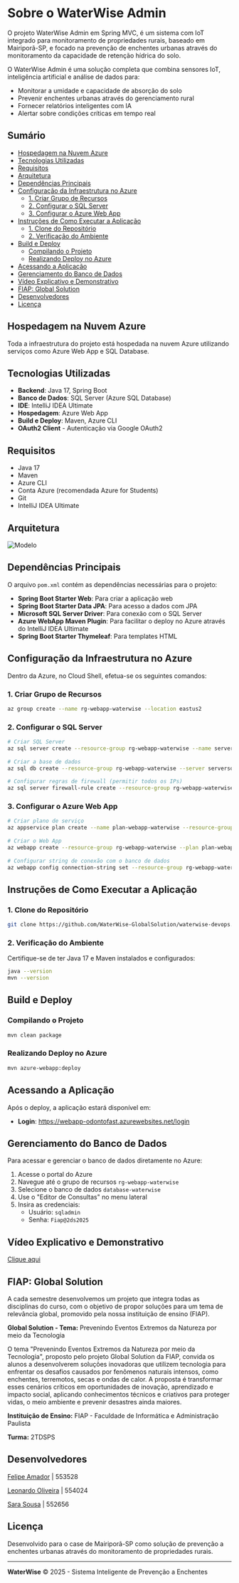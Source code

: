 # Sobre o WaterWise Admin
 
O projeto WaterWise Admin em Spring MVC, é um sistema com IoT integrado para monitoramento de propriedades rurais, baseado em Mairiporã-SP, e focado na prevenção de enchentes urbanas através do monitoramento da capacidade de retenção hídrica do solo.

O WaterWise Admin é uma solução completa que combina sensores IoT, inteligência artificial e análise de dados para:
- Monitorar a umidade e capacidade de absorção do solo
- Prevenir enchentes urbanas através do gerenciamento rural
- Fornecer relatórios inteligentes com IA
- Alertar sobre condições críticas em tempo real

## Sumário
- [Hospedagem na Nuvem Azure](#️hospedagem-na-nuvem-azure)
- [Tecnologias Utilizadas](#tecnologias-utilizadas)
- [Requisitos](#️requisitos)
- [Arquitetura](#arquitetura)
- [Dependências Principais](#dependências-principais)
- [Configuração da Infraestrutura no Azure](#️configuração-da-infraestrutura-no-azure)
  - [1. Criar Grupo de Recursos](#1-criar-grupo-de-recursos)
  - [2. Configurar o SQL Server](#2-configurar-o-sql-server)
  - [3. Configurar o Azure Web App](#3-configurar-o-azure-web-app)
- [Instruções de Como Executar a Aplicação](#instruções-de-como-executar-a-aplicação)
  - [1. Clone do Repositório](#1-clone-do-repositório)
  - [2. Verificação do Ambiente](#2-verificação-do-ambiente)
- [Build e Deploy](#build-e-deploy)
  - [Compilando o Projeto](#compilando-o-projeto)
  - [Realizando Deploy no Azure](#realizando-deploy-no-azure)
- [Acessando a Aplicação](#acessando-a-aplicação)
- [Gerenciamento do Banco de Dados](#gerenciamento-do-banco-de-dados)
- [Vídeo Explicativo e Demonstrativo](#vídeo-explicativo-e-demonstrativo)
- [FIAP: Global Solution](#fiap-global-solution)
- [Desenvolvedores](#desenvolvedores)
- [Licença](#licença)
 
## Hospedagem na Nuvem Azure
 
Toda a infraestrutura do projeto está hospedada na nuvem Azure utilizando serviços como Azure Web App e SQL Database.
 
## Tecnologias Utilizadas

- **Backend**: Java 17, Spring Boot  
- **Banco de Dados**: SQL Server (Azure SQL Database)  
- **IDE**: IntelliJ IDEA Ultimate  
- **Hospedagem**: Azure Web App  
- **Build e Deploy**: Maven, Azure CLI  
- **OAuth2 Client** - Autenticação via Google OAuth2

## Requisitos

- Java 17
- Maven  
- Azure CLI  
- Conta Azure (recomendada Azure for Students)  
- Git  
- IntelliJ IDEA Ultimate  

## Arquitetura

![Modelo](images-readme/arquitetura-azure-waterwise-devops.drawio.png)

 
## Dependências Principais
 
O arquivo `pom.xml` contém as dependências necessárias para o projeto:
 
- **Spring Boot Starter Web**: Para criar a aplicação web
- **Spring Boot Starter Data JPA**: Para acesso a dados com JPA
- **Microsoft SQL Server Driver**: Para conexão com o SQL Server
- **Azure WebApp Maven Plugin**: Para facilitar o deploy no Azure através do IntelliJ IDEA Ultimate
- **Spring Boot Starter Thymeleaf**: Para templates HTML
 
## Configuração da Infraestrutura no Azure
Dentro da Azure, no Cloud Shell, efetua-se os seguintes comandos:
 
### 1. Criar Grupo de Recursos
 
```bash
az group create --name rg-webapp-waterwise --location eastus2
```
 
### 2. Configurar o SQL Server
 
```bash
# Criar SQL Server
az sql server create --resource-group rg-webapp-waterwise --name serversql-waterwise --location eastus2 --admin-user sqladmin --admin-password Fiap@2ds2025
 
# Criar a base de dados
az sql db create --resource-group rg-webapp-waterwise --server serversql-waterwise --name database-waterwise --service-objective S0
 
# Configurar regras de firewall (permitir todos os IPs)
az sql server firewall-rule create --resource-group rg-webapp-waterwise --server serversql-waterwise --name AllowAllIps --start-ip-address 0.0.0.0 --end-ip-address 255.255.255.255
```
 
### 3. Configurar o Azure Web App
 
```bash
# Criar plano de serviço
az appservice plan create --name plan-webapp-waterwise --resource-group rg-webapp-waterwise --sku F1
 
# Criar o Web App
az webapp create --resource-group rg-webapp-waterwise --plan plan-webapp-waterwise --name webapp-waterwise
 
# Configurar string de conexão com o banco de dados
az webapp config connection-string set --resource-group rg-webapp-waterwise --name webapp-waterwise --settings "DefaultConnection=Server=tcp:serversql-waterwise.database.windows.net,1433;Initial Catalog=database-waterwise;Persist Security Info=False;User ID=sqladmin;Password=Fiap@2ds2025;MultipleActiveResultSets=False;Encrypt=True;TrustServerCertificate=False;Connection Timeout=30;" --connection-string-type SQLAzure
```
 
## Instruções de Como Executar a Aplicação  
 
### 1. Clone do Repositório
 
```bash
git clone https://github.com/WaterWise-GlobalSolution/waterwise-devops.git
```
 
### 2. Verificação do Ambiente
 
Certifique-se de ter Java 17 e Maven instalados e configurados:
 
```bash
java --version
mvn --version
```
 
## Build e Deploy
 
### Compilando o Projeto
 
```bash
mvn clean package
```
 
### Realizando Deploy no Azure
 
```bash
mvn azure-webapp:deploy
```
 
## Acessando a Aplicação
 
Após o deploy, a aplicação estará disponível em:
 
- **Login**: https://webapp-odontofast.azurewebsites.net/login
 
## Gerenciamento do Banco de Dados
 
Para acessar e gerenciar o banco de dados diretamente no Azure:
 
1. Acesse o portal do Azure
2. Navegue até o grupo de recursos `rg-webapp-waterwise`
3. Selecione o banco de dados `database-waterwise`
4. Use o "Editor de Consultas" no menu lateral
5. Insira as credenciais:
   - Usuário: `sqladmin`
   - Senha: `Fiap@2ds2025`

## Vídeo Explicativo e Demonstrativo
[Clique aqui](https://www.youtube.com/watch?v=5g78-6TMEm0)
 
## FIAP: Global Solution
A cada semestre desenvolvemos um projeto que integra todas as disciplinas do curso, com o objetivo de propor soluções para um tema de relevância global, promovido pela nossa instituição de ensino (FIAP).

**Global Solution - Tema:** Prevenindo Eventos Extremos
da Natureza por meio da Tecnologia

O tema "Prevenindo Eventos Extremos da Natureza por meio da Tecnologia", proposto pelo projeto Global Solution da FIAP, convida os alunos a desenvolverem soluções inovadoras que utilizem tecnologia para enfrentar os desafios causados por fenômenos naturais intensos, como enchentes, terremotos, secas e ondas de calor. A proposta é transformar esses cenários críticos em oportunidades de inovação, aprendizado e impacto social, aplicando conhecimentos técnicos e criativos para proteger vidas, o meio ambiente e prevenir desastres ainda maiores.

**Instituição de Ensino:** FIAP - Faculdade de Informática e Administração Paulista

**Turma:** 2TDSPS

## Desenvolvedores

[Felipe Amador](https://github.com/felipetosma) | 553528

[Leonardo Oliveira](https://github.com/leodascripto) | 554024

[Sara Sousa](https://github.com/sousa-sara) | 552656

## Licença

Desenvolvido para o case de Mairiporã-SP como solução de prevenção a enchentes urbanas através do monitoramento de propriedades rurais.

---

**WaterWise** © 2025 - Sistema Inteligente de Prevenção a Enchentes
